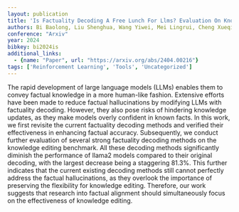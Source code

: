 ```yaml
---
layout: publication
title: 'Is Factuality Decoding A Free Lunch For Llms? Evaluation On Knowledge Editing Benchmark'
authors: Bi Baolong, Liu Shenghua, Wang Yiwei, Mei Lingrui, Cheng Xueqi
conference: "Arxiv"
year: 2024
bibkey: bi2024is
additional_links:
  - {name: "Paper", url: "https://arxiv.org/abs/2404.00216"}
tags: ['Reinforcement Learning', 'Tools', 'Uncategorized']
---
```

The rapid development of large language models (LLMs) enables them to convey
factual knowledge in a more human-like fashion. Extensive efforts have been
made to reduce factual hallucinations by modifying LLMs with factuality
decoding. However, they also pose risks of hindering knowledge updates, as they
make models overly confident in known facts. In this work, we first revisite
the current factuality decoding methods and verified their effectiveness in
enhancing factual accuracy. Subsequently, we conduct further evaluation of
several strong factuality decoding methods on the knowledge editing benchmark.
All these decoding methods significantly diminish the performance of llama2
models compared to their original decoding, with the largest decrease being a
staggering 81.3%. This further indicates that the current existing decoding
methods still cannot perfectly address the factual hallucinations, as they
overlook the importance of preserving the flexibility for knowledge editing.
Therefore, our work suggests that research into factual alignment should
simultaneously focus on the effectiveness of knowledge editing.
